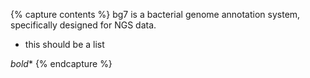 
{% capture contents %}
bg7 is a bacterial genome annotation system, specifically designed for NGS data. 

- this should be a list

*bold**
{% endcapture %}


